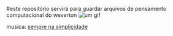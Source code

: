 #este repositório servirá  para guardar arquivos de pensamento computacional do weverton
![um gif](https://media1.tenor.com/m/AKsBwPvIXeYAAAAC/cristiano-ronaldo-siuuu.gif)

musica: [sempre na simplicidade](https://youtu.be/gG4LVrXaNeI?si=vCvG7y9FZV_YQR5A)
